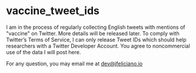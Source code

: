 # vaccine_tweet_ids
I am in the process of regularly collecting English tweets with mentions of "vaccine" on Twitter.  More details will be released later.  To comply with Twitter’s Terms of Service, I can only release Tweet IDs which should help researchers with a Twitter Developer Account. You agree to noncommercial use of the data I will post here.

For any question, you may email me at dev@jfeliciano.io
